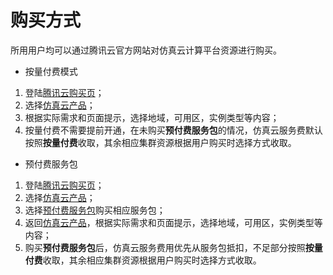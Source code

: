 # 购买方式
所用用户均可以通过腾讯云官方网站对仿真云计算平台资源进行购买。

* 按量付费模式
1. 登陆[腾讯云购买页](https://cloud.tencent.com/login?s_url=https%3A%2F%2Fcloud.tencent.com%2F)；
2. 选择[仿真云产品](https://cloud.tencent.com/product/cloudsim)；
3. 根据实际需求和页面提示，选择地域，可用区，实例类型等内容；
4. 按量付费不需要提前开通，在未购买**预付费服务包**的情况，仿真云服务费默认按照**按量付费**收取，其余相应集群资源根据用户购买时选择方式收取。

* 预付费服务包
1. 登陆[腾讯云购买页](https://cloud.tencent.com/login?s_url=https%3A%2F%2Fcloud.tencent.com%2F)；
2. 选择[仿真云产品](https://cloud.tencent.com/product/cloudsim)；
3. 选择[预付费服务包](https://cloud.tencent.com/product/cloudsim/***)购买相应服务包；
4. 返回[仿真云产品](https://cloud.tencent.com/product/cloudsim)，根据实际需求和页面提示，选择地域，可用区，实例类型等内容；
5. 购买**预付费服务包**后，仿真云服务费用优先从服务包抵扣，不足部分按照**按量付费**收取，其余相应集群资源根据用户购买时选择方式收取。
